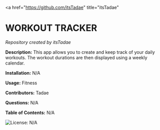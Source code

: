 
  <a href="https://github.com/itsTadae" title="itsTadae"</a>
  
  # WORKOUT TRACKER
  
  _Repository created by itsTadae_
  
  __Description:__
  This app allows you to create and keep track of your daily workouts. The workout durations are then displayed using a weekly calendar.
  
  __Installation:__
  N/A
  
  __Usage:__
  Fitness
  
  __Contributors:__
  Tadae
  
  __Questions:__
  N/A

  __Table of Contents:__
  N/A
  
  ![License: N/A](https://img.shields.io/badge/License-N/A-brightgreen)
  